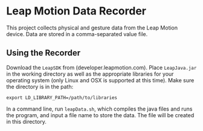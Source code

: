 Leap Motion Data Recorder
=========================

This project collects physical and gesture data from the Leap Motion device. Data are stored in a comma-separated value file.

Using the Recorder
------------------

Download the `LeapSDK` from (developer.leapmotion.com). Place `LeapJava.jar` in the working directory as well as the appropriate libraries for your operating system (only Linux and OSX is supported at this time). Make sure the directory is in the path:

```
export LD_LIBRARY_PATH=/path/to/libraries
```

In a command line, run `leapData.sh`, which compiles the java files and runs the program, and input a file name to store the data. The file will be created in this directory.